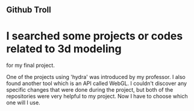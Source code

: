 ## Github Troll


# I searched some projects or codes related to 3d modeling
for my final project.

One of the projects using 'hydra' was introduced by my professor.
I also found another tool which is an API called WebGL.
I couldn't discover any specific changes that were done
during the project, but both of the repositories were very helpful to my project.
Now I have to choose which one will I use. 
